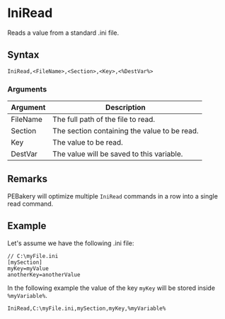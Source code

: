 # IniRead

Reads a value from a standard .ini file.

## Syntax

```pebakery
IniRead,<FileName>,<Section>,<Key>,<%DestVar%>
```

### Arguments

| Argument | Description |
| --- | --- |
| FileName | The full path of the file to read. |
| Section | The section containing the value to be read. |
| Key | The value to be read. |
| DestVar | The value will be saved to this variable. |

## Remarks

PEBakery will optimize multiple `IniRead` commands in a row into a single read command.

## Example

Let's assume we have the following .ini file:

```pebakery
// C:\myFile.ini
[mySection]
myKey=myValue
anotherKey=anotherValue
```

In the following example the value of the key `myKey` will be stored inside `%myVariable%`.

```pebakery
IniRead,C:\myFile.ini,mySection,myKey,%myVariable%
```